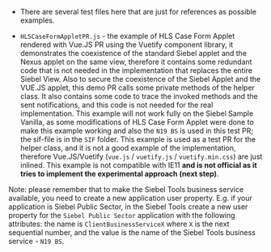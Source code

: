  * There are several test files here that are just for references as possible examples.

  * `HLSCaseFormAppletPR.js` - the example of HLS Case Form Applet rendered with Vue.JS PR using the Vuetify component library, it demonstrates the coexistence of the standard Siebel applet and the Nexus applet on the same view, therefore it contains some redundant code that is not needed in the implementation that replaces the entire Siebel View. Also to secure the coexistence of the Siebel Applet and the VUE.JS applet, this demo PR calls some private methods of the helper class. It also contains some code to trace the invoked methods and the sent notifications, and this code is not needed for the real implementation. This example will not work fully on the Siebel Sample Vanilla, as some modifications of HLS Case Form Applet were done to make this example working and also the `N19 BS` is used in this test PR; the sif-file is in the `SIF` folder. This example is used as a test PR for the helper class, and it is not a good example of the implementation, therefore Vue.JS/Vuetify (`vue.js` / `vuetify.js` / `vuetify.min.css`) are just inlined. This example is not compatible with IE11 **and is not official as it tries to implement the experimental approach (next step)**.

Note: please remember that to make the Siebel Tools business service available, you need to create a new application user property. E.g. if your application is Siebel Public Sector, in the Siebel Tools create a new user property for the `Siebel Public Sector` application with the following attributes: the name is `ClientBusinessServiceX` where `X` is the next sequential number, and the value is the name of the Siebel Tools business service - `N19 BS`. 


